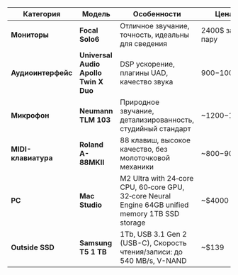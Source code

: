 | **Категория**               | **Модель**                      | **Особенности**                                        | **Цена**          |
|-----------------------------|---------------------------------|--------------------------------------------------------|-------------------|
| **Мониторы**                 | **Focal Solo6**              | Отличное звучание, точность, идеальны для сведения     | 2400$ за пару |
| **Аудиоинтерфейс**           | **Universal Audio Apollo Twin X Duo** | DSP ускорение, плагины UAD, качество звука              | $900-$1000        |
| **Микрофон**                 | **Neumann TLM 103**             | Природное звучание, детализированность, студийный стандарт | ~$1200-$1500      |
| **MIDI-клавиатура**          | **Roland A-88MKII**             | 88 клавиш, высокое качество, без молоточковой механики | ~$800-$900        |
| **PC**          | **Mac Studio**             | M2 Ultra with 24‑core CPU, 60‑core GPU, 32‑core Neural Engine 64GB unified memory 1TB SSD storage | ~$4000        |
| **Outside SSD** | **Samsung T5 1 TB** | 1Tb, USB 3.1 Gen 2 (USB-C), Скорость чтения/записи: до 540 MB/s, V-NAND | ~$139 | 
